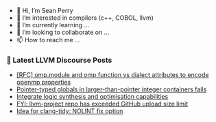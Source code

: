 - 👋 Hi, I’m Sean Perry
- 👀 I’m interested in compilers (c++, COBOL, llvm)
- 🌱 I’m currently learning ...
- 💞️ I’m looking to collaborate on ...
- 📫 How to reach me ...

<!---
s66perry/s66perry is a ✨ special ✨ repository because its `README.md` (this file) appears on your GitHub profile.
You can click the Preview link to take a look at your changes.
--->
### 📕 Latest LLVM Discourse Posts

<!-- DISCOURSE-LLVM:START -->
- [[RFC] omp.module and omp.function vs dialect attributes to encode openmp properties](https://discourse.llvm.org/t/rfc-omp-module-and-omp-function-vs-dialect-attributes-to-encode-openmp-properties/67998#post_17)
- [Pointer-typed globals in larger-than-pointer integer containers fails](https://discourse.llvm.org/t/pointer-typed-globals-in-larger-than-pointer-integer-containers-fails/68072#post_1)
- [Integrate logic synthesis and optimisation capabilities](https://discourse.llvm.org/t/integrate-logic-synthesis-and-optimisation-capabilities/68038#post_4)
- [FYI: llvm-project repo has exceeded GitHub upload size limit](https://discourse.llvm.org/t/fyi-llvm-project-repo-has-exceeded-github-upload-size-limit/63293#post_5)
- [Idea for clang-tidy: NOLINT fix option](https://discourse.llvm.org/t/idea-for-clang-tidy-nolint-fix-option/68070#post_1)
<!-- DISCOURSE-LLVM:END -->
